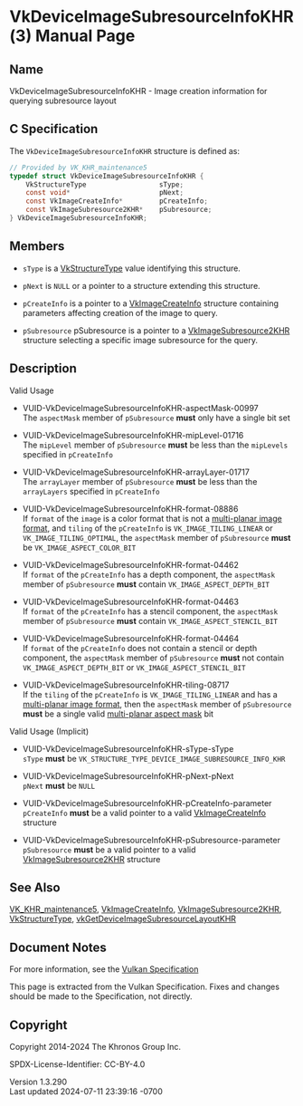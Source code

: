# VkDeviceImageSubresourceInfoKHR(3) Manual Page

## Name

VkDeviceImageSubresourceInfoKHR - Image creation information for
querying subresource layout



## <a href="#_c_specification" class="anchor"></a>C Specification

The `VkDeviceImageSubresourceInfoKHR` structure is defined as:

``` c
// Provided by VK_KHR_maintenance5
typedef struct VkDeviceImageSubresourceInfoKHR {
    VkStructureType                  sType;
    const void*                      pNext;
    const VkImageCreateInfo*         pCreateInfo;
    const VkImageSubresource2KHR*    pSubresource;
} VkDeviceImageSubresourceInfoKHR;
```

## <a href="#_members" class="anchor"></a>Members

- `sType` is a [VkStructureType](https://registry.khronos.org/vulkan/specs/1.3-extensions/man/html/VkStructureType.html) value identifying
  this structure.

- `pNext` is `NULL` or a pointer to a structure extending this
  structure.

- `pCreateInfo` is a pointer to a
  [VkImageCreateInfo](https://registry.khronos.org/vulkan/specs/1.3-extensions/man/html/VkImageCreateInfo.html) structure containing
  parameters affecting creation of the image to query.

- `pSubresource` pSubresource is a pointer to a
  [VkImageSubresource2KHR](https://registry.khronos.org/vulkan/specs/1.3-extensions/man/html/VkImageSubresource2KHR.html) structure
  selecting a specific image subresource for the query.

## <a href="#_description" class="anchor"></a>Description

Valid Usage

- <a href="#VUID-VkDeviceImageSubresourceInfoKHR-aspectMask-00997"
  id="VUID-VkDeviceImageSubresourceInfoKHR-aspectMask-00997"></a>
  VUID-VkDeviceImageSubresourceInfoKHR-aspectMask-00997  
  The `aspectMask` member of `pSubresource` **must** only have a single
  bit set

- <a href="#VUID-VkDeviceImageSubresourceInfoKHR-mipLevel-01716"
  id="VUID-VkDeviceImageSubresourceInfoKHR-mipLevel-01716"></a>
  VUID-VkDeviceImageSubresourceInfoKHR-mipLevel-01716  
  The `mipLevel` member of `pSubresource` **must** be less than the
  `mipLevels` specified in `pCreateInfo`

- <a href="#VUID-VkDeviceImageSubresourceInfoKHR-arrayLayer-01717"
  id="VUID-VkDeviceImageSubresourceInfoKHR-arrayLayer-01717"></a>
  VUID-VkDeviceImageSubresourceInfoKHR-arrayLayer-01717  
  The `arrayLayer` member of `pSubresource` **must** be less than the
  `arrayLayers` specified in `pCreateInfo`

- <a href="#VUID-VkDeviceImageSubresourceInfoKHR-format-08886"
  id="VUID-VkDeviceImageSubresourceInfoKHR-format-08886"></a>
  VUID-VkDeviceImageSubresourceInfoKHR-format-08886  
  If `format` of the `image` is a color format that is not a
  [multi-planar image
  format](#formats-requiring-sampler-ycbcr-conversion), and `tiling` of
  the `pCreateInfo` is `VK_IMAGE_TILING_LINEAR` or
  `VK_IMAGE_TILING_OPTIMAL`, the `aspectMask` member of `pSubresource`
  **must** be `VK_IMAGE_ASPECT_COLOR_BIT`

- <a href="#VUID-VkDeviceImageSubresourceInfoKHR-format-04462"
  id="VUID-VkDeviceImageSubresourceInfoKHR-format-04462"></a>
  VUID-VkDeviceImageSubresourceInfoKHR-format-04462  
  If `format` of the `pCreateInfo` has a depth component, the
  `aspectMask` member of `pSubresource` **must** contain
  `VK_IMAGE_ASPECT_DEPTH_BIT`

- <a href="#VUID-VkDeviceImageSubresourceInfoKHR-format-04463"
  id="VUID-VkDeviceImageSubresourceInfoKHR-format-04463"></a>
  VUID-VkDeviceImageSubresourceInfoKHR-format-04463  
  If `format` of the `pCreateInfo` has a stencil component, the
  `aspectMask` member of `pSubresource` **must** contain
  `VK_IMAGE_ASPECT_STENCIL_BIT`

- <a href="#VUID-VkDeviceImageSubresourceInfoKHR-format-04464"
  id="VUID-VkDeviceImageSubresourceInfoKHR-format-04464"></a>
  VUID-VkDeviceImageSubresourceInfoKHR-format-04464  
  If `format` of the `pCreateInfo` does not contain a stencil or depth
  component, the `aspectMask` member of `pSubresource` **must** not
  contain `VK_IMAGE_ASPECT_DEPTH_BIT` or `VK_IMAGE_ASPECT_STENCIL_BIT`

- <a href="#VUID-VkDeviceImageSubresourceInfoKHR-tiling-08717"
  id="VUID-VkDeviceImageSubresourceInfoKHR-tiling-08717"></a>
  VUID-VkDeviceImageSubresourceInfoKHR-tiling-08717  
  If the `tiling` of the `pCreateInfo` is `VK_IMAGE_TILING_LINEAR` and
  has a [multi-planar image
  format](#formats-requiring-sampler-ycbcr-conversion), then the
  `aspectMask` member of `pSubresource` **must** be a single valid
  [multi-planar aspect mask](#formats-planes-image-aspect) bit

Valid Usage (Implicit)

- <a href="#VUID-VkDeviceImageSubresourceInfoKHR-sType-sType"
  id="VUID-VkDeviceImageSubresourceInfoKHR-sType-sType"></a>
  VUID-VkDeviceImageSubresourceInfoKHR-sType-sType  
  `sType` **must** be
  `VK_STRUCTURE_TYPE_DEVICE_IMAGE_SUBRESOURCE_INFO_KHR`

- <a href="#VUID-VkDeviceImageSubresourceInfoKHR-pNext-pNext"
  id="VUID-VkDeviceImageSubresourceInfoKHR-pNext-pNext"></a>
  VUID-VkDeviceImageSubresourceInfoKHR-pNext-pNext  
  `pNext` **must** be `NULL`

- <a href="#VUID-VkDeviceImageSubresourceInfoKHR-pCreateInfo-parameter"
  id="VUID-VkDeviceImageSubresourceInfoKHR-pCreateInfo-parameter"></a>
  VUID-VkDeviceImageSubresourceInfoKHR-pCreateInfo-parameter  
  `pCreateInfo` **must** be a valid pointer to a valid
  [VkImageCreateInfo](https://registry.khronos.org/vulkan/specs/1.3-extensions/man/html/VkImageCreateInfo.html) structure

- <a href="#VUID-VkDeviceImageSubresourceInfoKHR-pSubresource-parameter"
  id="VUID-VkDeviceImageSubresourceInfoKHR-pSubresource-parameter"></a>
  VUID-VkDeviceImageSubresourceInfoKHR-pSubresource-parameter  
  `pSubresource` **must** be a valid pointer to a valid
  [VkImageSubresource2KHR](https://registry.khronos.org/vulkan/specs/1.3-extensions/man/html/VkImageSubresource2KHR.html) structure

## <a href="#_see_also" class="anchor"></a>See Also

[VK_KHR_maintenance5](https://registry.khronos.org/vulkan/specs/1.3-extensions/man/html/VK_KHR_maintenance5.html),
[VkImageCreateInfo](https://registry.khronos.org/vulkan/specs/1.3-extensions/man/html/VkImageCreateInfo.html),
[VkImageSubresource2KHR](https://registry.khronos.org/vulkan/specs/1.3-extensions/man/html/VkImageSubresource2KHR.html),
[VkStructureType](https://registry.khronos.org/vulkan/specs/1.3-extensions/man/html/VkStructureType.html),
[vkGetDeviceImageSubresourceLayoutKHR](https://registry.khronos.org/vulkan/specs/1.3-extensions/man/html/vkGetDeviceImageSubresourceLayoutKHR.html)

## <a href="#_document_notes" class="anchor"></a>Document Notes

For more information, see the <a
href="https://registry.khronos.org/vulkan/specs/1.3-extensions/html/vkspec.html#VkDeviceImageSubresourceInfoKHR"
target="_blank" rel="noopener">Vulkan Specification</a>

This page is extracted from the Vulkan Specification. Fixes and changes
should be made to the Specification, not directly.

## <a href="#_copyright" class="anchor"></a>Copyright

Copyright 2014-2024 The Khronos Group Inc.

SPDX-License-Identifier: CC-BY-4.0

Version 1.3.290  
Last updated 2024-07-11 23:39:16 -0700
